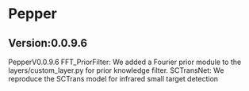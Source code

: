 # Pepper
## Version:0.0.9.6
PepperV0.0.9.6
FFT_PriorFilter: We added a Fourier prior module to the layers/custom_layer.py for prior knowledge filter.
SCTransNet: We reproduce the SCTrans model for infrared small target detection


